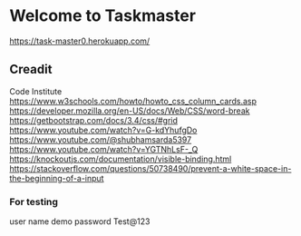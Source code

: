 # Welcome to Taskmaster
https://task-master0.herokuapp.com/

## Creadit

Code Institute
https://www.w3schools.com/howto/howto_css_column_cards.asp
https://developer.mozilla.org/en-US/docs/Web/CSS/word-break
https://getbootstrap.com/docs/3.4/css/#grid
https://www.youtube.com/watch?v=G-kdYhufgDo
https://www.youtube.com/@shubhamsarda5397
https://www.youtube.com/watch?v=YGTNhLsF-_Q
https://knockoutjs.com/documentation/visible-binding.html
https://stackoverflow.com/questions/50738490/prevent-a-white-space-in-the-beginning-of-a-input

### For testing
user name demo
password Test@123